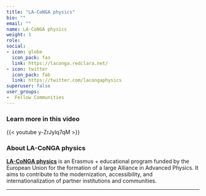 ```yaml
---
title: "LA-CoNGA physics"
bio: ""
email: ""
name: LA-CoNGA physics
weight: 1
role: 
social:
- icon: globe
  icon_pack: fas
  link: https://laconga.redclara.net/
- icon: twitter
  icon_pack: fab
  link: https://twitter.com/lacongaphysics
superuser: false
user_groups:
-  Fellow Communities
---
```


### Learn more in this video

{{< youtube y-ZrJylq7qM >}} 

### About LA-CoNGA physics

**[LA-CoNGA physics](https://laconga.redclara.net/)** is an Erasmus + educational program funded by the European Union for the formation of a large Alliance in Advanced Physics. It aims to contribute to the modernization, accessibility, and internationalization of partner institutions and communities. 




***


